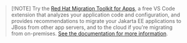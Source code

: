 
> [!NOTE] Try the [Red Hat Migration Toolkit for Apps](https://marketplace.visualstudio.com/items?itemName=redhat.mta-vscode-extension), a free VS Code extension that analyzes your application code and configuration, and provides recommendations to migrate your Jakarta EE applications to JBoss from other app servers, and to the cloud if you're migrating from on-premises. [See the documentation for more information](https://developers.redhat.com/products/mta/overview).
